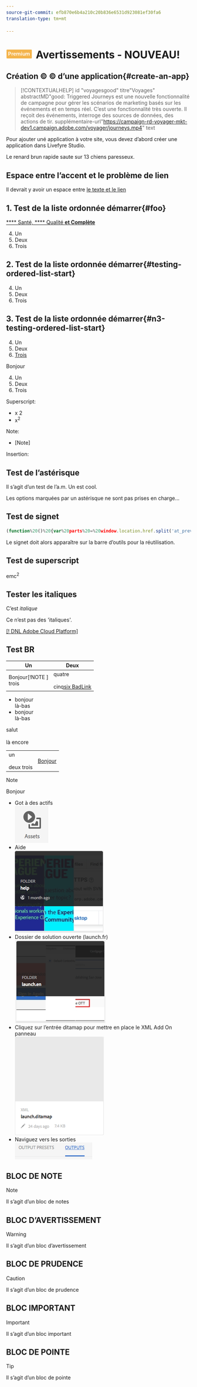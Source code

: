 ```yaml
---
source-git-commit: efb870e6b4a210c20b836e6531d923081ef30fa6
translation-type: tm+mt

---
```

# ![](/help/assets/premium.png)Avertissements - NOUVEAU!

## Création © © d’une application{#create-an-app}

>[!CONTEXTUALHELP]
>id "voyagesgood"
>titre"Voyages"
>abstractMD"good: Triggered Journeys est une nouvelle fonctionnalité de campagne pour gérer les scénarios de marketing basés sur les événements et en temps réel.  C’est une fonctionnalité très ouverte.  Il reçoit des événements, interroge des sources de données, des actions de tir.
>supplémentaire-url"https://campaign-rd-voyager-mkt-dev1.campaign.adobe.com/voyager/journeys.mp4" text

Pour ajouter uné application à votre site, vous devez d’abord créer une application dans Livefyre Studio.

Le renard brun rapide saute sur 13 chiens paresseux.

## Espace entre l’accent et le problème de lien

Il devrait y avoir un espace entre [le texte et le lien](http://www.google.com)


## 1. Test de la liste ordonnée démarrer{#foo}

[**** Santé, **** Qualité **et Complète**](#n3-testing-ordered-list-start)


4. Un
5. Deux
6. Trois

## 2. Test de la liste ordonnée démarrer{#testing-ordered-list-start}

4. Un
5. Deux
6. Trois


## 3. Test de la liste ordonnée démarrer{#n3-testing-ordered-list-start}

4. Un
5. Deux
6. [Trois](#foo)


Bonjour

4. Un
4. Deux
4. Trois

Superscript:
* x 2
* x<sup>2</sup>

Note:
* [Note]

Insertion:


## Test de l’astérisque

Il s’agit d’un test de l’a.m.  Un est cool.

Les options marquées par un astérisque ne sont pas prises en charge...

## Test de signet

```javascript
(function%20()%20{var%20parts%20=%20window.location.href.split('at_preview_token',2);%20if%20(parts.length%20>%201)%20{window.location.href%20=%20parts[0].concat('at_preview_token=');}%20})();
```

Le signet doit alors apparaître sur la barre d’outils pour la réutilisation.



## Test de superscript

emc<sup>2</sup>


## Tester les italiques

C’est *italique*

Ce n’est pas des 'italiques'.

[[! DNL Adobe Cloud Platform]](https://www.adobe.com)

## Test BR


| Un | Deux |
|---|---|
| Bonjour[!NOTE ] <br>trois | quatre<br><br/>cinq<a href="http://www.aksjfasjkjahdfkjhakjhdfs.com">six BadLink</a> |


* bonjour<br>là-bas
* bonjour<br/>là-bas

salut<br><br/>là encore


<table>
<tr>
<td>
un<br><br/>deux trois
</td>
<td>
<a href="http://www.alksdjfsdkjf.com">Bonjour</a>
</td>
</tr>
</table>

>[!NOTE]
>Bonjour

* Got à des actifs<br/>![](assets/2018-07-24-13-47-56.png)
* Aide<br/>![](2018-07-24-13-49-21.png)
* Dossier de solution ouverte (launch.fr)<br/>![](2018-07-24-13-51-13.png)
* Cliquez sur l’entrée ditamap pour mettre en place le XML Add On panneau<br/>![](2018-07-24-13-52-20.png)
* Naviguez vers les sorties<br/>![](2018-07-24-13-53-25.png)

## BLOC DE NOTE

>[!NOTE]
>Il s’agit d’un bloc de notes

## BLOC D’AVERTISSEMENT

>[!WARNING]
>Il s’agit d’un bloc d’avertissement

## BLOC DE PRUDENCE

>[!CAUTION]
>Il s’agit d’un bloc de prudence

## BLOC IMPORTANT

>[!IMPORTANT]
>Il s’agit d’un bloc important

## BLOC DE POINTE

>[!TIP]
>Il s’agit d’un bloc de pointe
